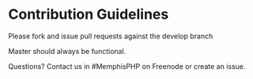 # Contribution Guidelines

Please fork and issue pull requests against the develop branch

Master should always be functional.

Questions? Contact us in #MemphisPHP on Freenode or create an issue.